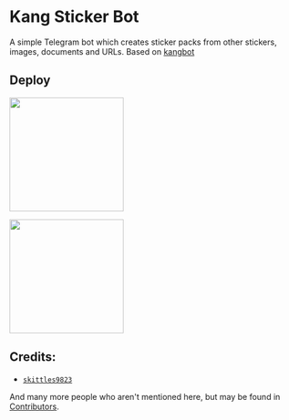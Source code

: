 # Kang Sticker Bot
A simple Telegram bot which creates sticker packs from other stickers, images, documents and URLs. Based on [kangbot](https://github.com/skittles9823/kangbot)

## Deploy
<p><a href="https://heroku.com/deploy?template=https://github.com/breakdowns/kang-stickerbot"> <img src="https://img.shields.io/badge/Deploy%20to%20Heroku-blueviolet?style=for-the-badge&logo=heroku" width="200""/></a></p>

<p><a href="https://railway.app/new/template?template=https%3A%2F%2Fgithub.com%2Fbrealdowns%2Fkang-stickerbot&envs=TOKEN&TOKENDesc=The+Telegram+bot+token+that+you+get+from+%40BotFather"> <img src="https://img.shields.io/badge/Deploy%20to%20Railway-blueviolet?style=for-the-badge&logo=railway" width="200""/></a></p>

## Credits:
- [`skittles9823`](https://github.com/skittles9823)

And many more people who aren't mentioned here, but may be found in [Contributors](https://github.com/breakdowns/kang-stickerbot/graphs/contributors).
